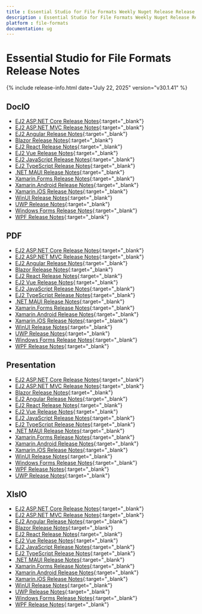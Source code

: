 ```yaml
---
title : Essential Studio for File Formats Weekly Nuget Release Release Notes  
description : Essential Studio for File Formats Weekly Nuget Release Release Notes  
platform : file-formats
documentation: ug
---
```


# Essential Studio for File Formats  Release Notes  

{% include release-info.html date="July 22, 2025" version="v30.1.41" %} 




## DocIO

* [EJ2 ASP.NET Core Release Notes](https://ej2.syncfusion.com/aspnetcore/documentation/release-notes/30.1.41#docio){:target="_blank"}
* [EJ2 ASP.NET MVC Release Notes](https://ej2.syncfusion.com/aspnetmvc/documentation/release-notes/30.1.41#docio){:target="_blank"}
* [EJ2 Angular Release Notes](https://ej2.syncfusion.com/angular/documentation/release-notes/30.1.41#docio){:target="_blank"}
* [Blazor Release Notes](https://blazor.syncfusion.com/documentation/release-notes/30.1.41#docio){:target="_blank"}
* [EJ2 React Release Notes](https://ej2.syncfusion.com/react/documentation/release-notes/30.1.41#docio){:target="_blank"}
* [EJ2 Vue  Release Notes](https://ej2.syncfusion.com/vue/documentation/release-notes/30.1.41#docio){:target="_blank"}
* [EJ2 JavaScript Release Notes](https://ej2.syncfusion.com/javascript/documentation/release-notes/30.1.41#docio){:target="_blank"}
* [EJ2 TypeScript Release Notes](https://ej2.syncfusion.com/documentation/release-notes/30.1.41#docio){:target="_blank"}
* [.NET MAUI Release Notes](/maui/release-notes/v30.1.41#docio){:target="_blank"}
* [Xamarin.Forms Release Notes](/xamarin/release-notes/v30.1.41#docio){:target="_blank"}
* [Xamarin.Android Release Notes](/xamarin-android/release-notes/v30.1.41#docio){:target="_blank"}
* [Xamarin.iOS Release Notes](/xamarin-ios/release-notes/v30.1.41#docio){:target="_blank"}
* [WinUI Release Notes](/winui/release-notes/v30.1.41#docio){:target="_blank"}
* [UWP Release Notes](/uwp/release-notes/v30.1.41#docio){:target="_blank"}
* [Windows Forms Release Notes](/windowsforms/release-notes/v30.1.41#docio){:target="_blank"}
* [WPF Release Notes](/wpf/release-notes/v30.1.41#docio){:target="_blank"}



## PDF

* [EJ2 ASP.NET Core Release Notes](https://ej2.syncfusion.com/aspnetcore/documentation/release-notes/30.1.41#pdf){:target="_blank"}
* [EJ2 ASP.NET MVC Release Notes](https://ej2.syncfusion.com/aspnetmvc/documentation/release-notes/30.1.41#pdf){:target="_blank"}
* [EJ2 Angular Release Notes](https://ej2.syncfusion.com/angular/documentation/release-notes/30.1.41#pdf){:target="_blank"}
* [Blazor Release Notes](https://blazor.syncfusion.com/documentation/release-notes/30.1.41#pdf){:target="_blank"}
* [EJ2 React Release Notes](https://ej2.syncfusion.com/react/documentation/release-notes/30.1.41#pdf){:target="_blank"}
* [EJ2 Vue  Release Notes](https://ej2.syncfusion.com/vue/documentation/release-notes/30.1.41#pdf){:target="_blank"}
* [EJ2 JavaScript Release Notes](https://ej2.syncfusion.com/javascript/documentation/release-notes/30.1.41#pdf){:target="_blank"}
* [EJ2 TypeScript Release Notes](https://ej2.syncfusion.com/documentation/release-notes/30.1.41#pdf){:target="_blank"}
* [.NET MAUI Release Notes](/maui/release-notes/v30.1.41#pdf){:target="_blank"}
* [Xamarin.Forms Release Notes](/xamarin/release-notes/v30.1.41#pdf){:target="_blank"}
* [Xamarin.Android Release Notes](/xamarin-android/release-notes/v30.1.41#pdf){:target="_blank"}
* [Xamarin.iOS Release Notes](/xamarin-ios/release-notes/v30.1.41#pdf){:target="_blank"}
* [WinUI Release Notes](/winui/release-notes/v30.1.41#pdf){:target="_blank"}
* [UWP Release Notes](/uwp/release-notes/v30.1.41#pdf){:target="_blank"}
* [Windows Forms Release Notes](/windowsforms/release-notes/v30.1.41#pdf){:target="_blank"}
* [WPF Release Notes](/wpf/release-notes/v30.1.41#pdf){:target="_blank"}


## Presentation

* [EJ2 ASP.NET Core Release Notes](https://ej2.syncfusion.com/aspnetcore/documentation/release-notes/30.1.41#presentation){:target="_blank"}
* [EJ2 ASP.NET MVC Release Notes](https://ej2.syncfusion.com/aspnetmvc/documentation/release-notes/30.1.41#presentation){:target="_blank"}
* [Blazor Release Notes](https://blazor.syncfusion.com/documentation/release-notes/30.1.41#presentation){:target="_blank"}
* [EJ2 Angular Release Notes](https://ej2.syncfusion.com/angular/documentation/release-notes/30.1.41#presentation){:target="_blank"}
* [EJ2 React Release Notes](https://ej2.syncfusion.com/react/documentation/release-notes/30.1.41#presentation){:target="_blank"}
* [EJ2 Vue  Release Notes](https://ej2.syncfusion.com/vue/documentation/release-notes/30.1.41#presentation){:target="_blank"}
* [EJ2 JavaScript Release Notes](https://ej2.syncfusion.com/javascript/documentation/release-notes/30.1.41#presentation){:target="_blank"}
* [EJ2 TypeScript Release Notes](https://ej2.syncfusion.com/documentation/release-notes/30.1.41#presentation){:target="_blank"}
* [.NET MAUI Release Notes](/maui/release-notes/v30.1.41#presentation){:target="_blank"}
* [Xamarin.Forms Release Notes](/xamarin/release-notes/v30.1.41#presentation){:target="_blank"}
* [Xamarin.Android Release Notes](/xamarin-android/release-notes/v30.1.41#presentation){:target="_blank"}
* [Xamarin.iOS Release Notes](/xamarin-ios/release-notes/v30.1.41#presentation){:target="_blank"}
* [WinUI Release Notes](/winui/release-notes/v30.1.41#presentation){:target="_blank"}
* [Windows Forms Release Notes](/windowsforms/release-notes/v30.1.41#presentation){:target="_blank"}
* [WPF Release Notes](/wpf/release-notes/v30.1.41#presentation){:target="_blank"}
* [UWP Release Notes](/uwp/release-notes/v30.1.41#presentation){:target="_blank"}



## XlsIO

* [EJ2 ASP.NET Core Release Notes](https://ej2.syncfusion.com/aspnetcore/documentation/release-notes/30.1.41#xlsio){:target="_blank"}
* [EJ2 ASP.NET MVC Release Notes](https://ej2.syncfusion.com/aspnetmvc/documentation/release-notes/30.1.41#xlsio){:target="_blank"}
* [EJ2 Angular Release Notes](https://ej2.syncfusion.com/angular/documentation/release-notes/30.1.41#xlsio){:target="_blank"}
* [Blazor Release Notes](https://blazor.syncfusion.com/documentation/release-notes/30.1.41#xlsio){:target="_blank"}
* [EJ2 React Release Notes](https://ej2.syncfusion.com/react/documentation/release-notes/30.1.41#xlsio){:target="_blank"}
* [EJ2 Vue  Release Notes](https://ej2.syncfusion.com/vue/documentation/release-notes/30.1.41#xlsio){:target="_blank"}
* [EJ2 JavaScript Release Notes](https://ej2.syncfusion.com/javascript/documentation/release-notes/30.1.41#xlsio){:target="_blank"}
* [EJ2 TypeScript Release Notes](https://ej2.syncfusion.com/documentation/release-notes/30.1.41#xlsio){:target="_blank"}
* [.NET MAUI Release Notes](/maui/release-notes/v30.1.41#xlsio){:target="_blank"}
* [Xamarin.Forms Release Notes](/xamarin/release-notes/v30.1.41#xlsio){:target="_blank"}
* [Xamarin.Android Release Notes](/xamarin-android/release-notes/v30.1.41#xlsio){:target="_blank"}
* [Xamarin.iOS Release Notes](/xamarin-ios/release-notes/v30.1.41#xlsio){:target="_blank"}
* [WinUI Release Notes](/winui/release-notes/v30.1.41#xlsio){:target="_blank"}
* [UWP Release Notes](/uwp/release-notes/v30.1.41#xlsio){:target="_blank"}
* [Windows Forms Release Notes](/windowsforms/release-notes/v30.1.41#xlsio){:target="_blank"}
* [WPF Release Notes](/wpf/release-notes/v30.1.41#xlsio){:target="_blank"}


